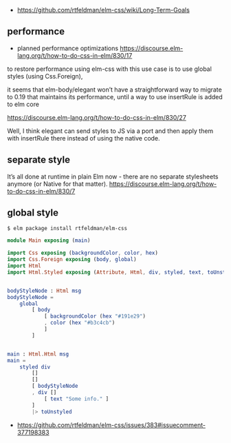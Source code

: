 - https://github.com/rtfeldman/elm-css/wiki/Long-Term-Goals

## performance

- planned performance optimizations https://discourse.elm-lang.org/t/how-to-do-css-in-elm/830/17

to restore performance using elm-css with this use case is to use global styles (using Css.Foreign), 

it seems that elm-body/elegant won’t have a straightforward way to migrate to 0.19 that maintains its performance, until a way to use insertRule is added to elm core

https://discourse.elm-lang.org/t/how-to-do-css-in-elm/830/27

Well, I think elegant can send styles to JS via a port and then apply them with insertRule there instead of using the native code.

## separate style

It’s all done at runtime in plain Elm now - there are no separate stylesheets anymore (or Native for that matter). https://discourse.elm-lang.org/t/how-to-do-css-in-elm/830/7
## global style

`$ elm package install rtfeldman/elm-css`

```elm
module Main exposing (main)

import Css exposing (backgroundColor, color, hex)
import Css.Foreign exposing (body, global)
import Html
import Html.Styled exposing (Attribute, Html, div, styled, text, toUnstyled)


bodyStyleNode : Html msg
bodyStyleNode =
    global
        [ body
            [ backgroundColor (hex "#191e29")
            , color (hex "#b3c4cb")
            ]
        ]


main : Html.Html msg
main =
    styled div
        []
        []
        [ bodyStyleNode
        , div []
            [ text "Some info." ]
        ]
        |> toUnstyled
```

- https://github.com/rtfeldman/elm-css/issues/383#issuecomment-377198383